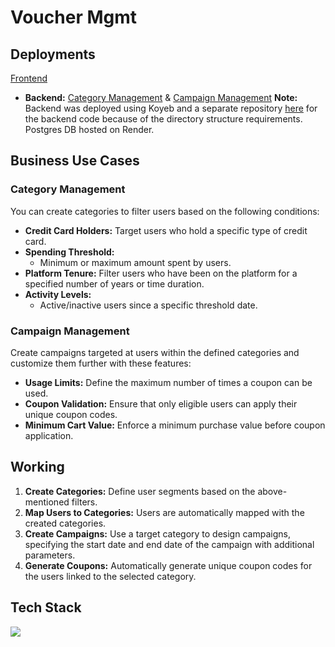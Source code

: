 # Voucher Mgmt

## Deployments
[Frontend](https://voucher-mgmt.vercel.app/)
- **Backend:** [Category Management](https://yearling-penny-napersonal-3fbe45d2.koyeb.app/categories) & [Campaign Management](https://yearling-penny-napersonal-3fbe45d2.koyeb.app/campaigns)
  **Note:** Backend was deployed using Koyeb and a separate repository [here](https://github.com/kapooraryan/backend) for the backend code because of the directory structure requirements. Postgres DB hosted on Render.

## Business Use Cases

### Category Management
You can create categories to filter users based on the following conditions:

- **Credit Card Holders:** Target users who hold a specific type of credit card.
- **Spending Threshold:**
  - Minimum or maximum amount spent by users.
- **Platform Tenure:** Filter users who have been on the platform for a specified number of years or time duration.
- **Activity Levels:**
  - Active/inactive users since a specific threshold date.

### Campaign Management
Create campaigns targeted at users within the defined categories and customize them further with these features:

- **Usage Limits:** Define the maximum number of times a coupon can be used.
- **Coupon Validation:** Ensure that only eligible users can apply their unique coupon codes.
- **Minimum Cart Value:** Enforce a minimum purchase value before coupon application.

## Working

1. **Create Categories:** Define user segments based on the above-mentioned filters.
2. **Map Users to Categories:** Users are automatically mapped with the created categories.
3. **Create Campaigns:** Use a target category to design campaigns, specifying the start date and end date of the campaign with additional parameters.
4. **Generate Coupons:** Automatically generate unique coupon codes for the users linked to the selected category.


## Tech Stack
<img src="https://skillicons.dev/icons?i=ts,postgres,prisma,nestjs,nextjs,tailwind"/> 
